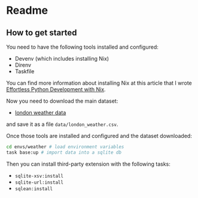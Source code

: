# Readme

## How to get started
You need to have the following tools installed and configured:
- Devenv (which includes installing Nix)
- Direnv
- Taskfile

You can find more information about installing Nix at this article that I wrote [Effortless Python Development with Nix](https://cloudnativeengineer.substack.com/p/effortless-python-development-with-nix).

Now you need to download the main dataset:
- [london weather data](https://www.kaggle.com/datasets/emmanuelfwerr/london-weather-data?resource=download)

and save it as a file `data/london_weather.csv`.

Once those tools are installed and configured and the dataset downloaded:

```bash
cd envs/weather # load environment variables
task base:up # import data into a sqlite db
```

Then you can install third-party extension with the following tasks:
- `sqlite-xsv:install`
- `sqlite-url:install`
- `sqlean:install`